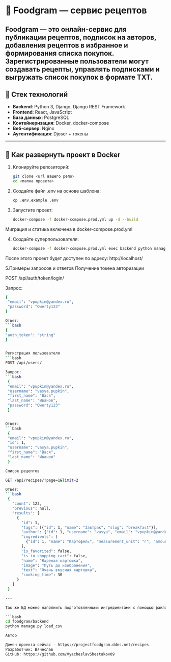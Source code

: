 # 🍲 Foodgram — сервис рецептов

**Foodgram** — это онлайн-сервис для публикации рецептов, подписок на авторов, добавления рецептов в избранное и формирования списка покупок.  
Зарегистрированные пользователи могут создавать рецепты, управлять подписками и выгружать список покупок в формате TXT.
---

## 🚀 Стек технологий

- **Backend**: Python 3, Django, Django REST Framework  
- **Frontend**: React, JavaScript  
- **База данных**: PostgreSQL  
- **Контейнеризация**: Docker, docker-compose  
- **Веб-сервер**: Nginx  
- **Аутентификация**: Djoser + токены  

---

## 🔧 Как развернуть проект в Docker

1. Клонируйте репозиторий:
   ```bash
   git clone <url вашего репо>
   cd <папка проекта>

2. Создайте файл .env на основе шаблона:
   ```bash
   cp .env.example .env


3. Запустите проект:
   ```bash
   docker-compose -f docker-compose.prod.yml up -d --build

Миграция и статика включена в docker-compose.prod.yml

4. Создайте суперпользователя:

   ```bash
   docker-compose -f docker-compose.prod.yml exec backend python manage.py createsuperuser

После этого проект будет доступен по адресу:
 http://localhost/


5.Примеры запросов и ответов
Получение токена авторизации

POST /api/auth/token/login/

Запрос:
   ```bash
   {
    "email": "vpupkin@yandex.ru",
    "password": "Qwerty123"
   }

Ответ:
   ```bash
   {
   "auth_token": "string"
   }


Регистрация пользователя
   ```bash
   POST /api/users/

Запрос:
   ```bash
    {
    "email": "vpupkin@yandex.ru",
    "username": "vasya.pupkin",
    "first_name": "Вася",
    "last_name": "Иванов",
    "password": "Qwerty123"
    }


Ответ:
   ```bash
    {
    "email": "vpupkin@yandex.ru",
    "id": 1,
    "username": "vasya.pupkin",
    "first_name": "Вася",
    "last_name": "Иванов"
    }

Список рецептов

  GET /api/recipes/?page=1&limit=2

  Ответ:
   ```bash
    {
      "count": 123,
      "previous": null,
      "results": [
        {
          "id": 1,
          "tags": [{"id": 1, "name": "Завтрак", "slug": "breakfast"}],
          "author": {"id": 1, "username": "vasya", "email": "vpupkin@yandex.ru"},
          "ingredients": [
            {"id": 1, "name": "Картофель", "measurement_unit": "г", "amount": 100}
          ],
          "is_favorited": false,
          "is_in_shopping_cart": false,
          "name": "Жареная картошка",
          "image": "Путь до изображения",
          "text": "Очень вкусная картошка",
          "cooking_time": 30
        }
      ]
    }

 --- 
 
Так же БД можно наполнить подготовленными ингредиентами с помощью файла load_csv.py

   ```bash 
   cd foodgram/backend
   python manage.py load_csv

Автор

Домен проекта сейчас - https://projectfoodgram.ddns.net/recipes
Разработчик: Вячеслав
GitHub: https://github.com/VyacheslavShestakov09